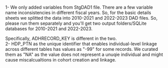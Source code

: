 1- We only added variables from StgDAD1 file. There are a few variable name inconsistencies in different fiscal years. So, for the basic details sheets we splitted the data into 2010-2021 and 2022-2023 DAD files. So, please run them separately and you'll get two output folders/SQLite databases for 2010-2021 and 2022-2023.

Specifically, ADHRECORD_KEY is different in the two.  
2- HDP_PTN as the unique identifier that enables individual-level linkage across different tables has values as "-99" for some records. We curated them as "NA" as the value does not represent a unuqie individual and might cause miscalcualtions in cohort creation and linkage. 
